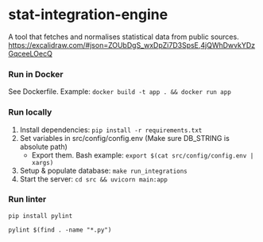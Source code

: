 # stat-integration-engine

A tool that fetches and normalises statistical data from public sources.
https://excalidraw.com/#json=ZOUbDgS_wxDpZi7D3SpsE,4jQWhDwvkYDzGqceeLOecQ

### Run in Docker
See Dockerfile. Example: 
`docker build -t app . && docker run app`

### Run locally
1. Install dependencies: `pip install -r requirements.txt`
2. Set variables in src/config/config.env (Make sure DB_STRING is absolute path)
   - Export them. Bash example: `export $(cat src/config/config.env | xargs)`
3. Setup & populate database: `make run_integrations`
4. Start the server: `cd src && uvicorn main:app`

### Run linter
`pip install pylint`

`pylint $(find . -name "*.py")` 
